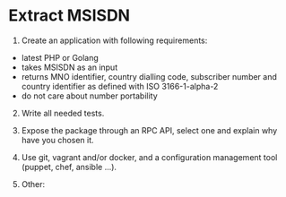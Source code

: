 # Extract MSISDN

1. Create an application with following requirements:

- latest PHP or Golang
- takes MSISDN as an input
- returns MNO identifier, country dialling code, subscriber number and country identifier as defined with ISO 3166-1-alpha-2
- do not care about number portability

2. Write all needed tests.

3. Expose the package through an RPC API, select one and explain why have you chosen it.

4. Use git, vagrant and/or docker, and a configuration management tool (puppet, chef, ansible ...).

5. Other:


